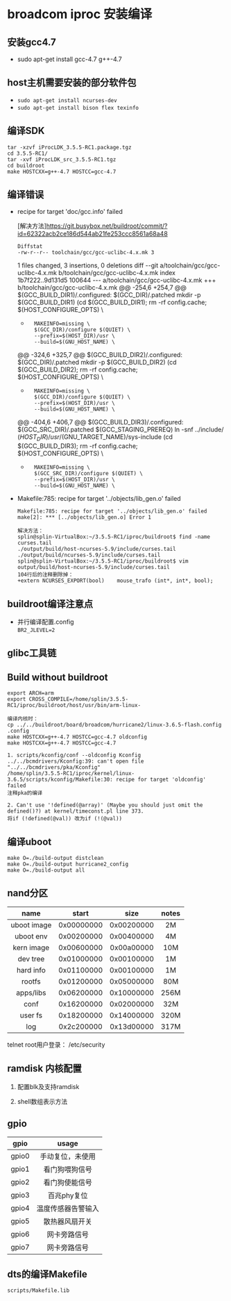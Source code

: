 # broadcom iproc 安装编译

## 安装gcc4.7
* sudo apt-get install gcc-4.7 g++-4.7

## host主机需要安装的部分软件包 
* `sudo apt-get install ncurses-dev`
* `sudo apt-get install bison flex texinfo`


## 编译SDK
    tar -xzvf iProcLDK_3.5.5-RC1.package.tgz
    cd 3.5.5-RC1/
    tar -xvf iProcLDK_src_3.5.5-RC1.tgz
    cd buildroot
    make HOSTCXX=g++-4.7 HOSTCC=gcc-4.7

## 编译错误
* recipe for target 'doc/gcc.info' failed

    [解决方法]<https://git.busybox.net/buildroot/commit/?id=62322acb2ce186d544ab21fe253ccc8561a68a48>

   `Diffstat`  
    `-rw-r--r--	toolchain/gcc/gcc-uclibc-4.x.mk	3`	
    

    1 files changed, 3 insertions, 0 deletions
    diff --git a/toolchain/gcc/gcc-uclibc-4.x.mk b/toolchain/gcc/gcc-uclibc-4.x.mk
    index 1b7f222..9d131d5 100644
    --- a/toolchain/gcc/gcc-uclibc-4.x.mk
    +++ b/toolchain/gcc/gcc-uclibc-4.x.mk
    @@ -254,6 +254,7 @@ $(GCC_BUILD_DIR1)/.configured: $(GCC_DIR)/.patched
        mkdir -p $(GCC_BUILD_DIR1)
        (cd $(GCC_BUILD_DIR1); rm -rf config.cache; \
            $(HOST_CONFIGURE_OPTS) \
    +		MAKEINFO=missing \
            $(GCC_DIR)/configure $(QUIET) \
            --prefix=$(HOST_DIR)/usr \
            --build=$(GNU_HOST_NAME) \
    @@ -324,6 +325,7 @@ $(GCC_BUILD_DIR2)/.configured: $(GCC_DIR)/.patched
        mkdir -p $(GCC_BUILD_DIR2)
        (cd $(GCC_BUILD_DIR2); rm -rf config.cache; \
            $(HOST_CONFIGURE_OPTS) \
    +		MAKEINFO=missing \
            $(GCC_DIR)/configure $(QUIET) \
            --prefix=$(HOST_DIR)/usr \
            --build=$(GNU_HOST_NAME) \
    @@ -404,6 +406,7 @@ $(GCC_BUILD_DIR3)/.configured: $(GCC_SRC_DIR)/.patched $(GCC_STAGING_PREREQ)
        ln -snf ../include/ $(HOST_DIR)/usr/$(GNU_TARGET_NAME)/sys-include
        (cd $(GCC_BUILD_DIR3); rm -rf config.cache; \
            $(HOST_CONFIGURE_OPTS) \
    +		MAKEINFO=missing \
            $(GCC_SRC_DIR)/configure $(QUIET) \
            --prefix=$(HOST_DIR)/usr \
            --build=$(GNU_HOST_NAME) \
            
* Makefile:785: recipe for target '../objects/lib_gen.o' failed

    ```_16608.c:835:2: error: expected ‘)’ before ‘int’  
    Makefile:785: recipe for target '../objects/lib_gen.o' failed  
    make[2]: *** [../objects/lib_gen.o] Error 1
    
    解决方法：
    splin@splin-VirtualBox:~/3.5.5-RC1/iproc/buildroot$ find -name curses.tail  
    ./output/build/host-ncurses-5.9/include/curses.tail  
    ./output/build/ncurses-5.9/include/curses.tail  
    splin@splin-VirtualBox:~/3.5.5-RC1/iproc/buildroot$ vim output/build/host-ncurses-5.9/include/curses.tail  
    104行后的注释删除掉：  
    +extern NCURSES_EXPORT(bool)    mouse_trafo (int*, int*, bool);
    ```

## buildroot编译注意点
* 并行编译配置.config    
    `BR2_JLEVEL=2`

## glibc工具链

## Build without buildroot
    export ARCH=arm
    export CROSS_COMPILE=/home/splin/3.5.5-RC1/iproc/buildroot/host/usr/bin/arm-linux-
    
    编译内核时：
    cp ../../buildroot/board/broadcom/hurricane2/linux-3.6.5-flash.config .config
    make HOSTCXX=g++-4.7 HOSTCC=gcc-4.7 oldconfig
    make HOSTCXX=g++-4.7 HOSTCC=gcc-4.7
    
    1. scripts/kconfig/conf --oldconfig Kconfig
    ../../bcmdrivers/Kconfig:39: can't open file "../../bcmdrivers/pka/Kconfig"
    /home/splin/3.5.5-RC1/iproc/kernel/linux-3.6.5/scripts/kconfig/Makefile:30: recipe for target 'oldconfig' failed
    注释pka的编译
    
    2. Can't use '!defined(@array)' (Maybe you should just omit the defined()?) at kernel/timeconst.pl line 373.
    将if (!defined(@val)) 改为if (!(@val))
    
## 编译uboot
    make O=./build-output distclean
    make O=./build-output hurricane2_config
    make O=./build-output all
   
## nand分区

 | name| start| size | notes|
 |:---:|:----:|:----:|:----:|
 |uboot image|  0x00000000| 0x00200000|     2M
 |uboot   env|  0x00200000|0x00400000|      4M
 |kern  image|  0x00600000|0x00a00000|     10M
 |dev    tree|  0x01000000|0x00100000|      1M
 |hard   info|  0x01100000|0x00100000|      1M
 |rootfs     |  0x01200000|0x05000000|     80M
 |apps/libs  |  0x06200000|0x10000000|    256M
 |conf       |  0x16200000|0x02000000|     32M
 |user     fs|  0x18200000|0x14000000|    320M
 |log        |  0x2c200000|0x13d00000|    317M



telnet root用户登录：
/etc/security

## ramdisk 内核配置
1. 配置blk及支持ramdisk

2. shell数组表示方法

## gpio

  | gpio|  usage  |
  |:----:|:-----:|
  |gpio0|手动复位，未使用|
  |gpio1|看门狗喂狗信号|
  |gpio2|看门狗使能信号|
  |gpio3|百兆phy复位|
  |gpio4|温度传感器告警输入|
  |gpio5|散热器风扇开关|
  |gpio6| 网卡旁路信号|
  |gpio7| 网卡旁路信号|
    
    
## dts的编译Makefile
    scripts/Makefile.lib